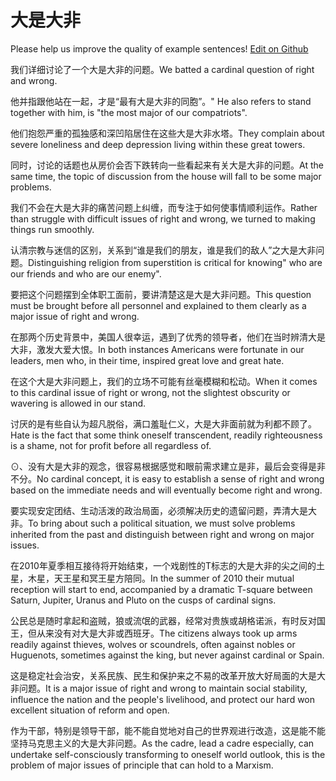 # 大是大非

Please help us improve the quality of example sentences! [Edit on Github](https://github.com/jiyushe/jiyu-example-sentence-source/blob/main/chinese/dashidafei.md)

<p><span class="chinese">我们详细讨论了一个大是大非的问题。</span><span class="english">We batted a cardinal question of right and wrong.</span></p>

<p><span class="chinese">他并指跟他站在一起，才是“最有大是大非的同胞”。</span><span class="english">" He also refers to stand together with him, is "the most major of our compatriots".</span></p>

<p><span class="chinese">他们抱怨严重的孤独感和深凹陷居住在这些大是大非水塔。</span><span class="english">They complain about severe loneliness and deep depression living within these great towers.</span></p>

<p><span class="chinese">同时，讨论的话题也从房价会否下跌转向一些看起来有关大是大非的问题。</span><span class="english">At the same time, the topic of discussion from the house will fall to be some major problems.</span></p>

<p><span class="chinese">我们不会在大是大非的痛苦问题上纠缠，而专注于如何使事情顺利运作。</span><span class="english">Rather than struggle with difficult issues of right and wrong, we turned to making things run smoothly.</span></p>

<p><span class="chinese">认清宗教与迷信的区别，关系到“谁是我们的朋友，谁是我们的敌人”之大是大非问题。</span><span class="english">Distinguishing religion from superstition is critical for knowing" who are our friends and who are our enemy".</span></p>

<p><span class="chinese">要把这个问题摆到全体职工面前，要讲清楚这是大是大非问题。</span><span class="english">This question must be brought before all personnel and explained to them clearly as a major issue of right and wrong.</span></p>

<p><span class="chinese">在那两个历史背景中，美国人很幸运，遇到了优秀的领导者，他们在当时辨清大是大非，激发大爱大恨。</span><span class="english">In both instances Americans were fortunate in our leaders, men who, in their time, inspired great love and great hate.</span></p>

<p><span class="chinese">在这个大是大非问题上，我们的立场不可能有丝毫模糊和松动。</span><span class="english">When it comes to this cardinal issue of right or wrong, not the slightest obscurity or wavering is allowed in our stand.</span></p>

<p><span class="chinese">讨厌的是有些自认为超凡脱俗，满口羞耻仁义，大是大非面前就为利都不顾了。</span><span class="english">Hate is the fact that some think oneself transcendent, readily righteousness is a shame, not for profit before all regardless of.</span></p>

<p><span class="chinese">⊙、没有大是大非的观念，很容易根据感觉和眼前需求建立是非，最后会变得是非不分。</span><span class="english">No cardinal concept, it is easy to establish a sense of right and wrong based on the immediate needs and will eventually become right and wrong.</span></p>

<p><span class="chinese">要实现安定团结、生动活泼的政治局面，必须解决历史的遗留问题，弄清大是大非。</span><span class="english">To bring about such a political situation, we must solve problems inherited from the past and distinguish between right and wrong on major issues.</span></p>

<p><span class="chinese">在2010年夏季相互接待将开始结束，一个戏剧性的T标志的大是大非的尖之间的土星，木星，天王星和冥王星方陪同。</span><span class="english">In the summer of 2010 their mutual reception will start to end, accompanied by a dramatic T-square between Saturn, Jupiter, Uranus and Pluto on the cusps of cardinal signs.</span></p>

<p><span class="chinese">公民总是随时拿起和盗贼，狼或流氓的武器，经常对贵族或胡格诺派，有时反对国王，但从来没有对大是大非或西班牙。</span><span class="english">The citizens always took up arms readily against thieves, wolves or scoundrels, often against nobles or Huguenots, sometimes against the king, but never against cardinal or Spain.</span></p>

<p><span class="chinese">这是稳定社会治安，关系民族、民生和保护来之不易的改革开放大好局面的大是大非问题。</span><span class="english">It is a major issue of right and wrong to maintain social stability, influence the nation and the people's livelihood, and protect our hard won excellent situation of reform and open.</span></p>

<p><span class="chinese">作为干部，特别是领导干部，能不能自觉地对自己的世界观进行改造，这是能不能坚持马克思主义的大是大非问题。</span><span class="english">As the cadre, lead a cadre especially, can undertake self-consciously transforming to oneself world outlook, this is the problem of major issues of principle that can hold to a Marxism.</span></p>

